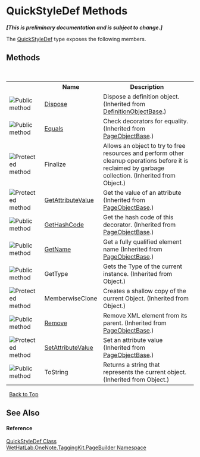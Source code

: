 # QuickStyleDef Methods
 _**\[This is preliminary documentation and is subject to change.\]**_

The <a href="b060cbe3-abed-8941-9af9-880354eb2a81.md">QuickStyleDef</a> type exposes the following members.


## Methods
&nbsp;<table><tr><th></th><th>Name</th><th>Description</th></tr><tr><td>![Public method](media/pubmethod.gif "Public method")</td><td><a href="de5dd701-01c4-08b3-3e7f-f2b4d4202c21.md">Dispose</a></td><td>
Dispose a definition object.
 (Inherited from <a href="01a6f6f8-9cda-e956-272e-3b49a8fafa46.md">DefinitionObjectBase</a>.)</td></tr><tr><td>![Public method](media/pubmethod.gif "Public method")</td><td><a href="febd286e-b95d-3257-ffed-d2b4475144e4.md">Equals</a></td><td>
Check decorators for equality.
 (Inherited from <a href="10522ffc-023c-fe2b-d07f-22ef617cb6f6.md">PageObjectBase</a>.)</td></tr><tr><td>![Protected method](media/protmethod.gif "Protected method")</td><td>Finalize</td><td>
Allows an object to try to free resources and perform other cleanup operations before it is reclaimed by garbage collection.
 (Inherited from Object.)</td></tr><tr><td>![Protected method](media/protmethod.gif "Protected method")</td><td><a href="4d9c0f69-ca27-d06d-850a-46da816f98ab.md">GetAttributeValue</a></td><td>
Get the value of an attribute
 (Inherited from <a href="10522ffc-023c-fe2b-d07f-22ef617cb6f6.md">PageObjectBase</a>.)</td></tr><tr><td>![Public method](media/pubmethod.gif "Public method")</td><td><a href="ebe970b7-5320-4551-378d-7958ca5e66fd.md">GetHashCode</a></td><td>
Get the hash code of this decorator.
 (Inherited from <a href="10522ffc-023c-fe2b-d07f-22ef617cb6f6.md">PageObjectBase</a>.)</td></tr><tr><td>![Public method](media/pubmethod.gif "Public method")</td><td><a href="24d1c39f-0f88-8c79-394d-4fc20eaacccb.md">GetName</a></td><td>
Get a fully qualified element name
 (Inherited from <a href="10522ffc-023c-fe2b-d07f-22ef617cb6f6.md">PageObjectBase</a>.)</td></tr><tr><td>![Public method](media/pubmethod.gif "Public method")</td><td>GetType</td><td>
Gets the Type of the current instance.
 (Inherited from Object.)</td></tr><tr><td>![Protected method](media/protmethod.gif "Protected method")</td><td>MemberwiseClone</td><td>
Creates a shallow copy of the current Object.
 (Inherited from Object.)</td></tr><tr><td>![Public method](media/pubmethod.gif "Public method")</td><td><a href="038c07b4-81ab-47d2-e16c-516917687b3a.md">Remove</a></td><td>
Remove XML element from its parent.
 (Inherited from <a href="10522ffc-023c-fe2b-d07f-22ef617cb6f6.md">PageObjectBase</a>.)</td></tr><tr><td>![Protected method](media/protmethod.gif "Protected method")</td><td><a href="77d51981-a0cd-15e4-5ea7-0f1dc3d61657.md">SetAttributeValue</a></td><td>
Set an attribute value
 (Inherited from <a href="10522ffc-023c-fe2b-d07f-22ef617cb6f6.md">PageObjectBase</a>.)</td></tr><tr><td>![Public method](media/pubmethod.gif "Public method")</td><td>ToString</td><td>
Returns a string that represents the current object.
 (Inherited from Object.)</td></tr></table>&nbsp;
<a href="#quickstyledef-methods">Back to Top</a>

## See Also


#### Reference
<a href="b060cbe3-abed-8941-9af9-880354eb2a81.md">QuickStyleDef Class</a><br /><a href="56352230-71f2-f4b7-63a8-983965663af5.md">WetHatLab.OneNote.TaggingKit.PageBuilder Namespace</a><br />